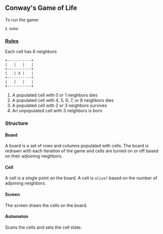 ## Conway's Game of Life

To run the game:

    $ make

### [Rules](http://www.bitstorm.org/gameoflife/)

Each cell has 8 neighbors

    +-----------+
    |   |   |   |
    +-----------+
    |   | X |   |
    +-----------+
    |   |   |   |
    +-----------+

1. A populated cell with 0 or 1 neighbors dies
1. A populated cell with 4, 5, 6, 7, or 8 neighbors dies
1. A populated cell with 2 or 3 neighbors survives
1. An unpopulated cell with 3 neighbors is born

### Structure

#### Board

A board is a set of rows and columns populated with cells.
The board is redrawn with each iteration of the game and cells are turned on or off based on their adjoining neighbors.

#### Cell

A cell is a single point on the board.
A cell is `alive?` based on the number of adjoining neighbors.

#### Screen

The screen draws the cells on the board.

#### Automaton

Scans the cells and sets the cell state.
